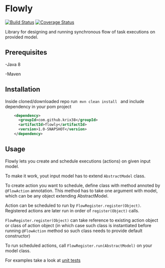# Flowly

[![Build Status](https://travis-ci.org/krix38/flowly.svg?branch=master)](https://travis-ci.org/krix38/flowly) [![Coverage Status](https://coveralls.io/repos/github/krix38/flowly/badge.svg?branch=master&refreshBadge=2)](https://coveralls.io/github/krix38/flowly?branch=master)


Library for designing and running synchronous flow of task executions on provided model.

## Prerequisites
-Java 8

-Maven

## Installation

Inside cloned/downloaded repo run<code>
mvn clean install
</code>
and include dependency in your pom project

```xml
    <dependency>
      <groupId>com.github.krix38</groupId>
      <artifactId>flowly</artifactId>
      <version>1.0-SNAPSHOT</version>
    </dependency>
```

## Usage



Flowly lets you create and schedule executions (actions) on given input model.

To make it work, yout input model has to extend <code>AbstractModel</code> class.

To create action you want to schedule, define class with method annoted by <code>@FlowAction</code> annotation. This method has to take one argument with model, which can be any object extending AbstractModel.

Action can be scheduled to run by <code>FlowRegister.register(Object)</code>. Registered actions are later run in order of <code>register(Object)</code> calls.

<code>FlowRegister.register(Object)</code> can take reference to existing action object or class of action object (in which case such class is instantiated before running <code>@FlowAction</code> method so such class needs to provide default constructor)

To run scheduled actions, call <code>FlowRegister.run(AbstractModel)</code> on your model class.

For examples take a look at [unit tests](https://github.com/krix38/flowly/blob/master/src/test/java/com/github/krix38/flowly/FlowlyRunnerTest.java)
